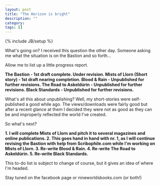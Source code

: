 ```yaml
---
layout: post
title: "The Horizon is bright"
description: ""
category: 
tags: []
---
```

{% include JB/setup %}

What's going on? I received this question the other day. Someone asking me what the situation is on the Bastion and so forth... 

Allow me to list up a little progress report. 

<strong>The Bastion - 1st draft complete. Under revision. 
Mists of Llorn (Short story) - 1st draft nearing completion. 
Blood &amp; Rain - Unpublished for further revisions. 
The Road to Askeldúrin - Unpublished for further revisions. 
Black Standards - Unpublished for further revisions. </strong>

What's all this about unpublishing? Well, my short-stories were self-published a good while ago. The views/downloads were fairly good but after a recent glance at them I decided they were not as good as they can be and improperly reflected the world I've created. 

So what's next? 

<strong>1. I will complete Mists of Llorn and pitch it to several magazines and online publications. 
2. This goes hand in hand with nr. 1, as I will continue revising the Bastion with help from Scribophile.com while I'm working on Mists of Llorn. 
3. Re-write Blood &amp; Rain. 
4. Re-write The Road to Askeldúrin. 
5. Re-write Black Standards. </strong>

This to-do list is subject to change of course, but it gives an idea of where I'm headed. 

Stay tuned on the facebook page or nineworldsbooks.com (or both!)